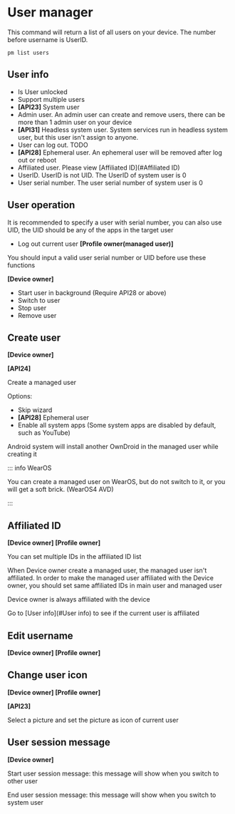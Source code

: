 # User manager

This command will return a list of all users on your device. The number before username is UserID.

```shell
pm list users
```

## User info

- Is User unlocked
- Support multiple users
- **[API23]** System user
- Admin user. An admin user can create and remove users, there can be more than 1 admin user on your device
- **[API31]** Headless system user. System services run in headless system user, but this user isn't assign to anyone.
- User can log out. TODO
- **[API28]** Ephemeral user. An ephemeral user will be removed after log out or reboot
- Affiliated user. Please view [Affiliated ID](#Affiliated ID)
- UserID. UserID is not UID. The UserID of system user is 0
- User serial number. The user serial number of system user is 0

## User operation

It is recommended to specify a user with serial number, you can also use UID, the UID should be any of the apps in the target user

- Log out current user **[Profile owner(managed user)]**

You should input a valid user serial number or UID before use these functions

**[Device owner]**

- Start user in background (Require API28 or above)
- Switch to user
- Stop user
- Remove user

## Create user

**[Device owner]**

**[API24]**

Create a managed user

Options:

- Skip wizard
- **[API28]** Ephemeral user
- Enable all system apps (Some system apps are disabled by default, such as YouTube)

Android system will install another OwnDroid in the managed user while creating it

::: info WearOS

You can create a managed user on WearOS, but do not switch to it, or you will get a soft brick. (WearOS4 AVD)

:::

## Affiliated ID

**[Device owner] [Profile owner]**

You can set multiple IDs in the affiliated ID list

When Device owner create a managed user, the managed user isn't affiliated. In order to make the managed user affiliated with the Device owner, you should set  same affiliated IDs in main user and managed user

Device owner is always affiliated with the device

Go to [User info](#User info) to see if the current user is affiliated

## Edit username

**[Device owner] [Profile owner]**

## Change user icon

**[Device owner] [Profile owner]**

**[API23]**

Select a picture and set the picture as icon of current user

## User session message

**[Device owner]**

Start user session message: this message will show when you switch to other user

End user session message: this message will show when you switch to system user

